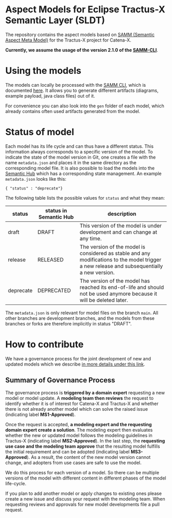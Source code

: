 # Aspect Models for Eclipse Tractus-X Semantic Layer (SLDT)
The repository contains the aspect models based on [SAMM (Semantic Aspect Meta Model)](https://openmanufacturingplatform.github.io/sds-documentation/bamm-specification/snapshot/index.html) for the Tractus-X project for Catena-X.

**Currently, we assume the usage of the version 2.1.0 of the [SAMM-CLI](https://github.com/eclipse-esmf/esmf-sdk/releases/tag/v2.1.0)**.

# Using the models
The models can locally be processed with the [SAMM CLI](https://github.com/eclipse-esmf/esmf-sdk/releases/tag/v2.1.0), which is documented [here](https://openmanufacturingplatform.github.io/sds-documentation/sds-documentation/index.html).
It allows you to generate different artifacts (diagrams, example payload, java class files) out of it.

For convenience you can also look into the `gen` folder of each model, which already contains often used  artifacts generated from the model.

# Status of model
Each model has its life cycle and can thus have a different status. This information always corresponds to a specific version of the model. To indicate the state of the model version in Git, one creates a file with the name `metadata.json` and places it in the same directory as the corresponding model file. It is also possible to load the models into the [Semantic Hub](https://github.com/eclipse-tractusx/sldt-semantic-hub) which has a corresponding state management. An example `metadata.json` looks like this:

```
{ "status" : "deprecate"} 
```

The following table lists the possible values for `status` and what they mean:

status | status in Semantic Hub | description
----| ---- | ---- |
draft | DRAFT | This version of the model is under development and can change at any time.
release | RELEASED | The version of the model is considered as stable and any modifications to the model trigger a new release and subsequentially a new version. 
deprecate | DEPRECATED | The version of the model has reached its end-of-life and should not be used anymore because it will be deleted later. 

The `metadata.json` is only relevant for model files on the branch `main`. All other branches are development branches, and the models from these branches or forks are therefore implicitly in status "DRAFT". 

# How to contribute
We have a governance process for the joint development of new and updated models which we describe [in more details under this link](CONTRIBUTING.md). 

## Summary of Governance Process
The governance process is **triggered by a domain expert** requesting a new model or model update. A **modeling team then reviews** the request to identify whether it is of interest for Catena-X and Tractus-X and whether there is not already another model which can solve the raised issue (indicating label **MS1-Approved**). 

Once the request is accepted, **a modeling expert and the requesting domain expert create a solution**. The modeling expert then evaluates whether the new or updated model follows the modeling guidelines in Tractus-X (indicating label **MS2-Approved**). In the last step, the **requesting use case and the modeling team approve** that the resulting model fulfills the initial requirement and can be adopted (indicating label **MS3-Approved**). As a result, the content of the new model version cannot change, and adopters from use cases are safe to use the model.

We do this process for each version of a model. So there can be multiple versions of the model with different content in different phases of the model life-cycle. 

If you plan to add another model or apply changes to existing ones please create a new issue and discuss your request with the modeling team. When requesting reviews and approvals for new model developments file a pull request.
